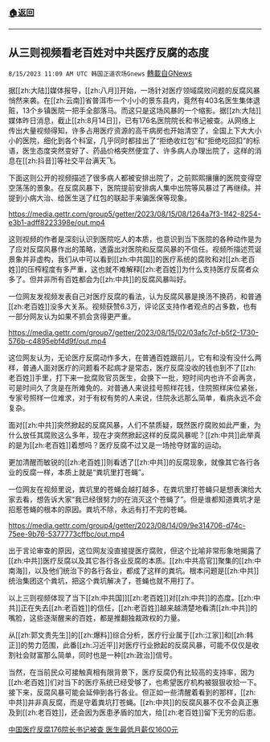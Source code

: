 ###  [:house:返回](README.md)
---


## 从三则视频看老百姓对中共医疗反腐的态度
`8/15/2023 11:09 AM UTC 韩国正道农场Gnews` [轉載自GNews](https://gnews.org/articles/1554835)

据[[zh:大陆]]媒体报导，[[zh:八月]]开始，一场针对医疗领域腐败问题的反腐风暴悄然来袭。在[[zh:云南]]省普洱市一个小小的景东县内，竟然有403名医生集体退赃，13个乡镇医院一把手全部落马。而这只是这场风暴的一个缩影。据[[zh:大陆]]媒体昨日消息，截止[[zh:8月14日]]，已有176名医院院长和书记被查。从网络上传出大量视频得知，许多占用医疗资源的高干病房也开始清空了，全国上下大大小小的医院，细化到各个科室，几乎同时都挂出了“拒绝收红包”和“拒绝吃回扣”的标语，医生态度突然变好了、药品价格突然便宜了、许多病人办理出院了，这样的消息在[[zh:抖音]]等社交平台满天飞。

下面这则公开的视频描述了很多病人都被安排出院了，之前熙熙攘攘的医院变得空空荡荡的景象。在反腐风暴下，医院提前安排病人集中出院等风暴过了再继续。并提到小病大治、给医生送了红包的联起手来骗医保等现象。

https://media.gettr.com/group5/getter/2023/08/15/08/1264a7f3-1f42-8254-e3b1-adff8223398e/out.mp4

这则视频的作者是深刻认识到医院吃人的本质，也意识到当下医院的各种动作是为了应对反腐风暴作出的策略，透露出对医院和反腐风暴的不信任。视频所描述荒诞景象并非虚构，我们从中可以看到[[zh:中共国]]的医疗系统的腐败和对[[zh:老百姓]]的压榨程度有多严重，这也就不难解释[[zh:老百姓]]为什么支持医疗反腐者众多了。但并非所有百姓都会为[[zh:中共]]的反腐风暴叫好。

一位网友发视频发表自己对医疗反腐的看法，认为反腐风暴是换汤不换药，和普通[[zh:老百姓]]没多大关系。视频获赞6.3万，评论区支持作者观点的占多数，也有一部分网友认为如果不抓会贪得更严重。

https://media.gettr.com/group7/getter/2023/08/15/02/03afc7cf-b5f2-1730-576b-c4895ebf4d9f/out.mp4

这位网友认为，无论医疗反腐动作多大，在普通百姓跟前儿，它有和没有没什么两样，普通人面对医疗的问题看不起病才是常态，医疗反腐没收的钱也到不了[[zh:老百姓]]手里，打下来一批腐败官员医生，会换下一批，短时间内也许不会再贪，可是时间久了贪是在所难免的。对普通人来说挂号照样花钱，住院照样床位紧张，专家号照样一位难求，对于有权有势的人来说，住院永远那么简单，看病永远不会复杂。

面对[[zh:中共]]突然掀起的反腐风暴，人们不禁质疑，既然医疗腐败如此严重，为什么放任其腐败这么多年，现在才突然掀起这样的反腐风暴呢？[[zh:中共]]此举真的是为[[zh:老百姓]]着想吗？医疗反腐不过又是一场抢夺财富的运动。

更加清醒而敏锐的[[zh:老百姓]]则看透了[[zh:中共]]的反腐现象，就像其它各行各业的反腐一样，本质上就是“粪坑里打苍蝇”。

一位网友在视频里说，粪坑里的苍蝇会越打越多，在粪坑里打苍蝇只是想表演给大家去看，想告诉大家“我已经很努力的在消灭这个苍蝇了”。但是谁都知道粪坑才是招惹苍蝇的根本的原因。粪坑不除，永远有打不完的苍蝇。

https://media.gettr.com/group4/getter/2023/08/14/09/9e314706-d74c-75ee-9b76-5377773cffbc/out.mp4

出于言论审查的原因，这位网友没直接提医疗腐败，但这个比喻非常形象地揭露了[[zh:中共]]医疗反腐以及其它各行各业反腐的本质。[[zh:中共高官]]聚集的[[zh:中南海]]，以及他们统治下的各行各业，都成了这样的粪坑。根本问题是[[zh:中共]]统治集团这个粪坑，把这个粪坑解决了，苍蝇也就不用打了。

以上三则视频体现了当下[[zh:中共国]][[zh:老百姓]]对[[zh:中共]]的态度。[[zh:中共]]正在失去[[zh:老百姓]]的信任，[[zh:老百姓]]越来越清楚地看清[[zh:中共]]的嘴脸，这些逐渐醒来的百姓，都是推翻独裁政权的力量。

从[[zh:郭文贵先生]]的[[zh:爆料]]综合分析，医疗行业属于[[zh:江家]]和[[zh:韩正]]的势力范围，此番[[zh:习近平]]对医疗行业掀起的反腐风暴，可能不仅仅是收割社会财富那么简单，同时也是一种[[zh:政治]]信号。

当然，在当前民众可接触真相有限背景下，医疗反腐仍有比较高的支持率，因为[[zh:老百姓]]们对当下的医疗系统已经受够了，也希望医疗机构被狠狠收拾一下。接下来，反腐风暴可能会延伸到各行各业。但正如一些清醒着看到的那样，[[zh:中共]]并非真反腐，而是守着粪坑打苍蝇。[[zh:中共]]的反腐风暴不仅不会真正惠及到[[zh:老百姓]]，还会因为医患矛盾的加大，给[[zh:老百姓]]留下无穷的后患。

[中国医疗反腐176院长书记被查 医生最低月薪仅1600元](https://gnews.org)
